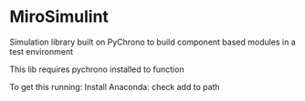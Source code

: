 # MiroSimulint
Simulation library built on PyChrono to build component based modules in a test environment

This lib requires pychrono installed to function

To get this running:
Install Anaconda:
check add to path